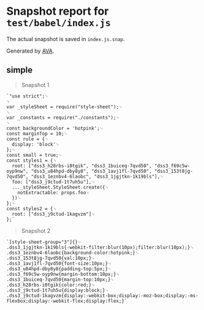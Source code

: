 # Snapshot report for `test/babel/index.js`

The actual snapshot is saved in `index.js.snap`.

Generated by [AVA](https://ava.li).

## simple

> Snapshot 1

    `"use strict";␊
    ␊
    var _styleSheet = require("style-sheet");␊
    ␊
    var _constants = require("./constants");␊
    ␊
    const backgroundColor = 'hotpink';␊
    const marginTop = 10;␊
    const rule = {␊
      display: 'block'␊
    };␊
    const small = true;␊
    const styles1 = {␊
      root: ["dss3_h28rbs-i0tgik", "dss3_1buiceq-7qvd50", "dss3_f69c5w-oyp9nw", "dss3_u84hpd-dby8y8", "dss3_1avj1fl-7qvd50", "dss3_153t8jg-7qvd50", "dss3_1eznbv4-6laobc", "dss3_1jgjtkn-1k19bls"],␊
      foo: ["dss3_j9ctud-1t7uh5u"],␊
      ..._styleSheet.StyleSheet.create({␊
        notExtractable: props.foo␊
      })␊
    };␊
    const styles2 = {␊
      root: ["dss3_j9ctud-1kagvzm"]␊
    };`

> Snapshot 2

    `[style-sheet-group="3"]{}␊
    .dss3_1jgjtkn-1k19bls{-webkit-filter:blur(10px);filter:blur(10px);}␊
    .dss3_1eznbv4-6laobc{background-color:hotpink;}␊
    .dss3_153t8jg-7qvd50{val:10px;}␊
    .dss3_1avj1fl-7qvd50{font-size:10px;}␊
    .dss3_u84hpd-dby8y8{padding-top:5px;}␊
    .dss3_f69c5w-oyp9nw{margin-bottom:10px;}␊
    .dss3_1buiceq-7qvd50{margin-top:10px;}␊
    .dss3_h28rbs-i0tgik{color:red;}␊
    .dss3_j9ctud-1t7uh5u{display:block;}␊
    .dss3_j9ctud-1kagvzm{display:-webkit-box;display:-moz-box;display:-ms-flexbox;display:-webkit-flex;display:flex;}`
